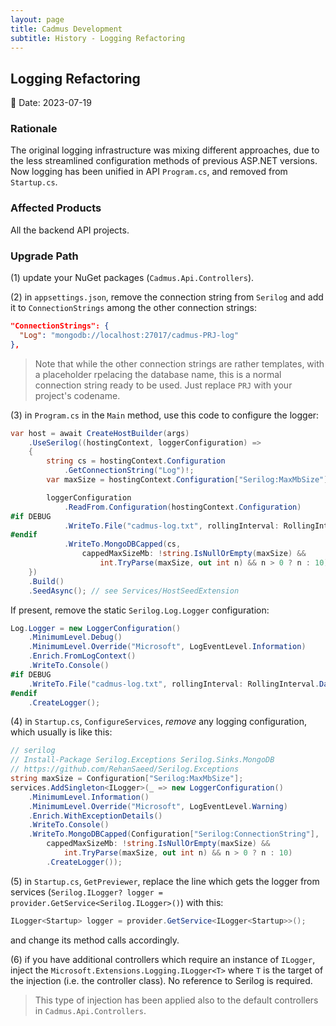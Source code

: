 ```yaml
---
layout: page
title: Cadmus Development
subtitle: History - Logging Refactoring
---
```


## Logging Refactoring

📆 Date: 2023-07-19

### Rationale

The original logging infrastructure was mixing different approaches, due to the less streamlined configuration methods of previous ASP.NET versions. Now logging has been unified in API `Program.cs`, and removed from `Startup.cs`.

### Affected Products

All the backend API projects.

### Upgrade Path

(1) update your NuGet packages (`Cadmus.Api.Controllers`).

(2) in `appsettings.json`, remove the connection string from `Serilog` and add it to `ConnectionStrings` among the other connection strings:

```json
"ConnectionStrings": {
  "Log": "mongodb://localhost:27017/cadmus-PRJ-log"
},
```

>Note that while the other connection strings are rather templates, with a placeholder rpelacing the database name, this is a normal connection string ready to be used. Just replace `PRJ` with your project's codename.

(3) in `Program.cs` in the `Main` method, use this code to configure the logger:

```cs
var host = await CreateHostBuilder(args)
    .UseSerilog((hostingContext, loggerConfiguration) =>
    {
        string cs = hostingContext.Configuration
            .GetConnectionString("Log")!;
        var maxSize = hostingContext.Configuration["Serilog:MaxMbSize"];

        loggerConfiguration
            .ReadFrom.Configuration(hostingContext.Configuration)
#if DEBUG
            .WriteTo.File("cadmus-log.txt", rollingInterval: RollingInterval.Day)
#endif
            .WriteTo.MongoDBCapped(cs,
                cappedMaxSizeMb: !string.IsNullOrEmpty(maxSize) &&
                    int.TryParse(maxSize, out int n) && n > 0 ? n : 10);
    })
    .Build()
    .SeedAsync(); // see Services/HostSeedExtension
```

If present, remove the static `Serilog.Log.Logger` configuration:

```cs
Log.Logger = new LoggerConfiguration()
    .MinimumLevel.Debug()
    .MinimumLevel.Override("Microsoft", LogEventLevel.Information)
    .Enrich.FromLogContext()
    .WriteTo.Console()
#if DEBUG
    .WriteTo.File("cadmus-log.txt", rollingInterval: RollingInterval.Day)
#endif
    .CreateLogger();
```

(4) in `Startup.cs`, `ConfigureServices`, _remove_ any logging configuration, which usually is like this:

```cs
// serilog
// Install-Package Serilog.Exceptions Serilog.Sinks.MongoDB
// https://github.com/RehanSaeed/Serilog.Exceptions
string maxSize = Configuration["Serilog:MaxMbSize"];
services.AddSingleton<ILogger>(_ => new LoggerConfiguration()
    .MinimumLevel.Information()
    .MinimumLevel.Override("Microsoft", LogEventLevel.Warning)
    .Enrich.WithExceptionDetails()
    .WriteTo.Console()
    .WriteTo.MongoDBCapped(Configuration["Serilog:ConnectionString"],
        cappedMaxSizeMb: !string.IsNullOrEmpty(maxSize) &&
            int.TryParse(maxSize, out int n) && n > 0 ? n : 10)
        .CreateLogger());
```

(5) in `Startup.cs`, `GetPreviewer`, replace the line which gets the logger from services (`Serilog.ILogger? logger = provider.GetService<Serilog.ILogger>()`) with this:

```cs
ILogger<Startup> logger = provider.GetService<ILogger<Startup>>();
```

and change its method calls accordingly.

(6) if you have additional controllers which require an instance of `ILogger`, inject the `Microsoft.Extensions.Logging.ILogger<T>` where `T` is the target of the injection (i.e. the controller class). No reference to Serilog is required.

>This type of injection has been applied also to the default controllers in `Cadmus.Api.Controllers`.
